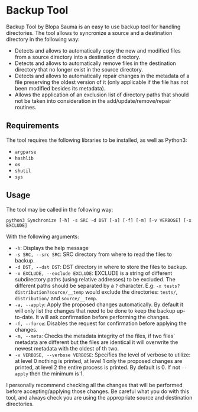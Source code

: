 # Backup Tool

Backup Tool by Blopa Sauma is an easy to use backup tool for handling directories. The tool allows to syncronize a source and a destination directory in the following way:

- Detects and allows to automatically copy the new and modified files from a source directory into a destination directory.
- Detects and allows to automatically remove files in the destination directory that no longer exist in the source directory.
- Detects and allows to automatically repair changes in the metadata of a file preserving the oldest version of it (only applicable if the file has not been modified besides its metadata).
- Allows the application of an exclusion list of directory paths that should not be taken into consideration in the add/update/remove/repair routines.

## Requirements

The tool requires the following libraries to be installed, as well as Python3:

- `argparse`
- `hashlib`
- `os`
- `shutil`
- `sys`

## Usage

The tool may be called in the following way:

`python3 Synchronize [-h] -s SRC -d DST [-a] [-f] [-m] [-v VERBOSE] [-x EXCLUDE]`

With the following arguments:

- `-h`: Displays the help message
- `-s SRC, --src SRC`: SRC directory from where to read the files to backup.
- `-d DST, --dst DST`: DST directory in where to store the files to backup.
- `-x EXCLUDE, --exclude EXCLUDE`: EXCLUDE is a string of different subdirectory paths (using relative addresses) to be excluded. The different paths should be separated by a `?` character. E.g: `-x tests?distribution?source/__temp` would exclude the directories: `tests/`, `distribution/` and `source/__temp`.
- `-a, --apply`: Apply the proposed changes automatically. By default it will only list the changes that need to be done to keep the backup up-to-date. It will ask confirmation before performing the changes.
- `-f, --force`: Disables the request for confirmation before applying the changes.
- `-m, --meta`: Checks the metadata integrity of the files, if two files` metadata are different but the files are identical it will overwrite the newest metadata with the oldest of th two.
- `-v VERBOSE, --verbose VERBOSE`: Specifies the level of verbose to utilize: at level 0 nothing is printed, at level 1 only the proposed changes are printed, at level 2 the entire process is printed. By default is 0. If not `--apply` then the minimum is 1.

I personally recommend checking all the changes that will be performed before accepting/applying those changes. Be careful what you do with this tool, and always check you are using the appropriate source and destination directories.

